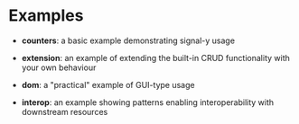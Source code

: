 # Examples

- **counters**: a basic example demonstrating signal-y usage

- **extension**: an example of extending the built-in CRUD functionality with your own behaviour

- **dom**: a "practical" example of GUI-type usage

- **interop**: an example showing patterns enabling interoperability with downstream resources